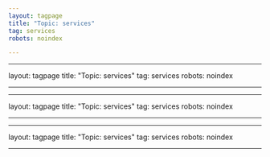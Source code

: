 ```yaml
---
layout: tagpage
title: "Topic: services"
tag: services
robots: noindex

---
```

---
layout: tagpage
title: "Topic: services"
tag: services
robots: noindex

---
---
layout: tagpage
title: "Topic: services"
tag: services
robots: noindex

---
---
layout: tagpage
title: "Topic: services"
tag: services
robots: noindex

---

